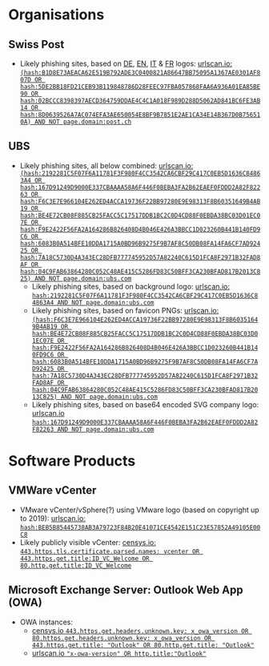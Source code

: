 # Organisations
## Swiss Post
* Likely phishing sites, based on [DE](https://www.post.ch/-/media/portal-opp/global/logos/logo---die-post.svg?vs=2&sc_lang=de), [EN](https://www.post.ch/-/media/portal-opp/global/logos/logo---die-post.svg?vs=2&sc_lang=en), [IT](https://www.post.ch/-/media/portal-opp/global/logos/logo---die-post.svg?vs=2&sc_lang=it) & [FR](https://www.post.ch/-/media/portal-opp/global/logos/logo---die-post.svg?vs=2&sc_lang=fr) logos: [urlscan.io: `(hash:B1D8E73AEACA62E519B792ADE3C0400821A86647BB75095A1367AE0301AF807D OR hash:5DE2BB18FD21CEB93B119848786D28FEEC97FBA057868FAA6A936A01EA85BE90 OR hash:02BCCC8398397AECD364759DDAE4C4C1A018F989D288D5062AD841BC6FE3AB14 OR hash:8D0639526A7AC074EFA3AE650054E8BF9B7851E2AE1CA34E14B367D0B756510A) AND NOT page.domain:post.ch`](https://urlscan.io/search/#(hash%3AB1D8E73AEACA62E519B792ADE3C0400821A86647BB75095A1367AE0301AF807D%20OR%20hash%3A5DE2BB18FD21CEB93B119848786D28FEEC97FBA057868FAA6A936A01EA85BE90%20OR%20hash%3A02BCCC8398397AECD364759DDAE4C4C1A018F989D288D5062AD841BC6FE3AB14%20OR%20hash%3A8D0639526A7AC074EFA3AE650054E8BF9B7851E2AE1CA34E14B367D0B756510A)%20AND%20NOT%20page.domain%3Apost.ch)

## UBS
* Likely phishing sites, all below combined: [urlscan.io: `(hash:2192281C5F07F6A11781F3F980F4CC3542CA6CBF29C417C0EB5D1636C84863A4 OR hash:167D91249D9000E337CBAAAA58A6F446F0BEBA3FA2B62EAEF0FDDD2A82F82263 OR hash:F6C3E7E966104E262ED4ACCA19736F22BB97280E9E98313F8B60351649B4AB19 OR hash:BE4E72CB08F885CB25FACC5C17517DDB1BC2C0D4CD88F0EBDA38BC03D01EC07E OR hash:F9E2422F56FA2A164286B826408D4B046E426A3BBCC1D023260B441B140FD9C6 OR hash:6083B0A514BFE10DDA1715A0BD96B9275F9B7AF8C50DB08FA14FA6CF7AD92425 OR hash:7A18C5730D4A343EC28DFB777745952D57A82240C615D1FCA8F2971B32FAD8AF OR hash:04C9FAB63864280C052C48AE415C5286FD83C50BFF3CA230BFAD817B2013C825) AND NOT page.domain:ubs.com`](https://urlscan.io/search/#(hash%3A2192281C5F07F6A11781F3F980F4CC3542CA6CBF29C417C0EB5D1636C84863A4%20OR%20hash%3A167D91249D9000E337CBAAAA58A6F446F0BEBA3FA2B62EAEF0FDDD2A82F82263%20OR%20hash%3AF6C3E7E966104E262ED4ACCA19736F22BB97280E9E98313F8B60351649B4AB19%20OR%20hash%3ABE4E72CB08F885CB25FACC5C17517DDB1BC2C0D4CD88F0EBDA38BC03D01EC07E%20OR%20hash%3AF9E2422F56FA2A164286B826408D4B046E426A3BBCC1D023260B441B140FD9C6%20OR%20hash%3A6083B0A514BFE10DDA1715A0BD96B9275F9B7AF8C50DB08FA14FA6CF7AD92425%20OR%20hash%3A7A18C5730D4A343EC28DFB777745952D57A82240C615D1FCA8F2971B32FAD8AF%20OR%20hash%3A04C9FAB63864280C052C48AE415C5286FD83C50BFF3CA230BFAD817B2013C825)%20AND%20NOT%20page.domain%3Aubs.com)
  * Likely phishing sites, based on background logo: [urlscan.io: `hash:2192281C5F07F6A11781F3F980F4CC3542CA6CBF29C417C0EB5D1636C84863A4 AND NOT page.domain:ubs.com`](https://urlscan.io/search/#hash%3A2192281C5F07F6A11781F3F980F4CC3542CA6CBF29C417C0EB5D1636C84863A4%20AND%20NOT%20page.domain%3Aubs.com)
  * Likely phishing sites, based on favicon PNGs: [urlscan.io: `(hash:F6C3E7E966104E262ED4ACCA19736F22BB97280E9E98313F8B60351649B4AB19 OR hash:BE4E72CB08F885CB25FACC5C17517DDB1BC2C0D4CD88F0EBDA38BC03D01EC07E OR hash:F9E2422F56FA2A164286B826408D4B046E426A3BBCC1D023260B441B140FD9C6 OR hash:6083B0A514BFE10DDA1715A0BD96B9275F9B7AF8C50DB08FA14FA6CF7AD92425 OR hash:7A18C5730D4A343EC28DFB777745952D57A82240C615D1FCA8F2971B32FAD8AF OR hash:04C9FAB63864280C052C48AE415C5286FD83C50BFF3CA230BFAD817B2013C825) AND NOT page.domain:ubs.com`](https://urlscan.io/search/#(hash%3AF6C3E7E966104E262ED4ACCA19736F22BB97280E9E98313F8B60351649B4AB19%20OR%20hash%3ABE4E72CB08F885CB25FACC5C17517DDB1BC2C0D4CD88F0EBDA38BC03D01EC07E%20OR%20hash%3AF9E2422F56FA2A164286B826408D4B046E426A3BBCC1D023260B441B140FD9C6%20OR%20hash%3A6083B0A514BFE10DDA1715A0BD96B9275F9B7AF8C50DB08FA14FA6CF7AD92425%20OR%20hash%3A7A18C5730D4A343EC28DFB777745952D57A82240C615D1FCA8F2971B32FAD8AF%20OR%20hash%3A04C9FAB63864280C052C48AE415C5286FD83C50BFF3CA230BFAD817B2013C825)%20AND%20NOT%20page.domain%3Aubs.com)
  * Likely phishing sites, based on base64 encoded SVG company logo: [urlscan.io `hash:167D91249D9000E337CBAAAA58A6F446F0BEBA3FA2B62EAEF0FDDD2A82F82263 AND NOT page.domain:ubs.com`](https://urlscan.io/search/#hash%3A167D91249D9000E337CBAAAA58A6F446F0BEBA3FA2B62EAEF0FDDD2A82F82263%20AND%20NOT%20page.domain%3Aubs.com)


# Software Products
## VMWare vCenter
* VMware vCenter/vSphere(?) using VMware logo (based on copyright up to 2019): [urlscan.io: `hash:BEB5B85445738AB3A79723F84B20E41071CE4542E151C23E57852A49105E00C8`](https://urlscan.io/search/#hash%3ABEB5B85445738AB3A79723F84B20E41071CE4542E151C23E57852A49105E00C8)
* Likely publicly visible vCenter: [censys.io: `443.https.tls.certificate.parsed.names: vcenter OR 443.https.get.title:ID_VC_Welcome OR 80.http.get.title:ID_VC_Welcome`](https://censys.io/ipv4?q=443.https.tls.certificate.parsed.names%3A+vcenter+OR+443.https.get.title%3AID_VC_Welcome+OR+80.http.get.title%3AID_VC_Welcome)

## Microsoft Exchange Server: Outlook Web App (OWA)
* OWA instances:
  * [censys.io `443.https.get.headers.unknown.key: x_owa_version OR 80.https.get.headers.unknown.key: x_owa_version OR 443.https.get.title: "Outlook" OR 80.http.get.title: "Outlook"`](https://censys.io/ipv4?q=443.https.get.headers.unknown.key%3A+x_owa_version+OR+80.https.get.headers.unknown.key%3A+x_owa_version+OR+443.https.get.title%3A+%22Outlook%22+OR+80.http.get.title%3A+%22Outlook%22)
  * [urlscan.io `"x-owa-version" OR http.title:"Outlook"`](https://www.shodan.io/search?query=%22x-owa-version%22+OR+http.title%3A%22Outlook%22)
